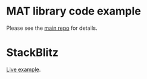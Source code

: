 # MAT library code example

Please see the [main repo](https://github.com/FlorisSteenkamp/mat-examples) for details.

# StackBlitz

[Live example](https://stackblitz.com/edit/typescript-db3p7j).
